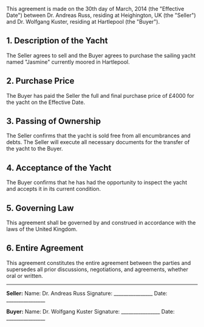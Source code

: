 
This agreement is made on the 30th day of March, 2014 (the "Effective Date") between Dr. Andreas Russ, residing at Heighington, UK (the "Seller") and Dr. Wolfgang Kuster, residing at Hartlepool (the "Buyer").

## 1. Description of the Yacht
The Seller agrees to sell and the Buyer agrees to purchase the sailing yacht named "Jasmine" currently moored in Hartlepool.

## 2. Purchase Price
The Buyer has paid the Seller the full and final purchase price of £4000 for the yacht on the Effective Date.

## 3. Passing of Ownership
The Seller confirms that the yacht is sold free from all encumbrances and debts. The Seller will execute all necessary documents for the transfer of the yacht to the Buyer.

## 4. Acceptance of the Yacht
The Buyer confirms that he has had the opportunity to inspect the yacht and accepts it in its current condition.

## 5. Governing Law
This agreement shall be governed by and construed in accordance with the laws of the United Kingdom.

## 6. Entire Agreement
This agreement constitutes the entire agreement between the parties and supersedes all prior discussions, negotiations, and agreements, whether oral or written.

---

**Seller:**
Name: Dr. Andreas Russ
Signature: ________________ Date: ________________

**Buyer:**
Name: Dr. Wolfgang Kuster
Signature: ________________ Date: ________________
